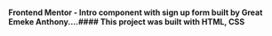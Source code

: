 #### Frontend Mentor - Intro component with sign up form built by Great Emeke Anthony....#### This project was built with HTML, CSS